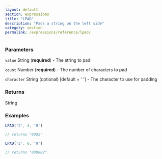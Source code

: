 ```yaml
---
layout: default
section: expressions
title: "LPAD"
description: "Pads a string on the left side"
category: section
permalink: /expressions/reference/lpad/
---
```


### Parameters

`value` String (__required__) - The string to pad

`count` Number (__required__) - The number of characters to pad

`character` String (optional)  [default = ' '] - The character to use for padding

### Returns

String

### Examples

```js
LPAD('2', 4, '0')

// returns "0002"
```


```js
LPAD('2', 6, '0')

// returns "000002"
```